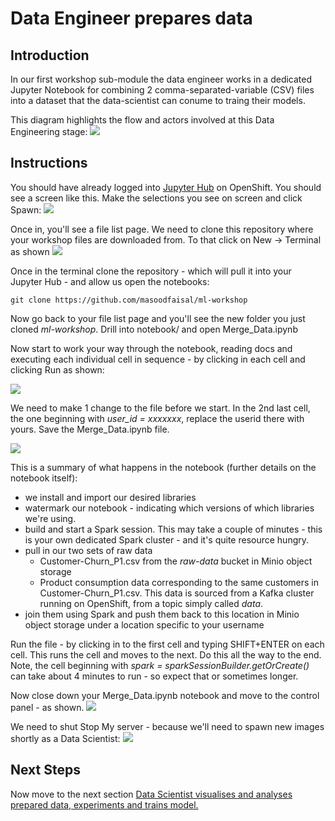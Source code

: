# Data Engineer prepares data

## Introduction
In our first workshop sub-module the data engineer works in a dedicated Jupyter Notebook for combining 2 comma-separated-variable (CSV) files into a dataset that the data-scientist can conume to traing their models.

This diagram highlights the flow and actors involved at this Data Engineering stage:
![](https://github.com/masoodfaisal/ml-workshop/blob/main/docs/images/2-FM-ML-Workshop-data-eng-V2.png)

## Instructions
You should have already logged into [Jupyter Hub](https://jupyterhub-ml-workshop.apps.cluster-anz-ai-ml.rhtlabs.com/) on OpenShift. You should see a screen like this. Make the selections you see on screen and click Spawn:
![](https://github.com/masoodfaisal/ml-workshop/blob/main/docs/images/2-data-engineer-jup-spawner.png)

Once in, you'll see a file list page. We need to clone this repository where your workshop files are downloaded from. To that click on New -> Terminal as shown
![](https://github.com/masoodfaisal/ml-workshop/blob/main/docs/images/3-jup-new-terminal.png)


Once in the terminal clone the repository - which will pull it into your Jupyter Hub - and allow us open the notebooks:
```
git clone https://github.com/masoodfaisal/ml-workshop
```

Now go back to your file list page and you'll see the new folder you just cloned _ml-workshop_. Drill into notebook/ and open Merge_Data.ipynb

Now start to work your way through the notebook, reading docs and executing each individual cell in sequence  - by clicking in each cell and clicking Run as shown:


![](https://github.com/masoodfaisal/ml-workshop/blob/main/docs/images/4-jup-run-cell.png)

We need to make 1 change to the file before we start. In the 2nd last cell, the one beginning with *user_id = xxxxxxx*, replace the userid there with yours. Save the Merge_Data.ipynb file.

![](https://github.com/masoodfaisal/ml-workshop/blob/main/docs/images/5-set-userid-data-eng-notebk.png)

This is a summary of what happens in the notebook (further details on the notebook itself):
- we install and import our desired libraries
- watermark our notebook - indicating which versions of which libraries we're using.
- build and start a Spark session. This may take a couple of minutes - this is your own dedicated Spark cluster - and it's quite resource hungry.
- pull in our two sets of raw data
    - Customer-Churn_P1.csv from the _raw-data_ bucket in Minio object storage
    - Product consumption data corresponding to the same customers in Customer-Churn_P1.csv. This data is sourced from a Kafka cluster running on OpenShift, from a topic simply called _data_.
- join them using Spark and push them back to this location in Minio object storage under a location specific to your username

Run the file - by clicking in to the first cell and typing SHIFT+ENTER on each cell. This runs the cell and moves to the next. Do this all the way to the end. Note, the cell beginning with *spark = sparkSessionBuilder.getOrCreate()* can take about 4 minutes to run - so expect that or sometimes longer.

Now close down your Merge_Data.ipynb notebook and move to the control panel - as shown. 
![](https://github.com/masoodfaisal/ml-workshop/blob/main/docs/images/6-control-panel.png)

We need to shut Stop My server - because we'll need to spawn new images shortly as a Data Scientist:
![](https://github.com/masoodfaisal/ml-workshop/blob/main/docs/images/7-shutdown-jup.png)


## Next Steps

Now move to the next section [Data Scientist visualises and analyses prepared data, experiments and trains model.](https://github.com/masoodfaisal/ml-workshop/blob/main/docs/workshop-2-3-4-data-science.md)
